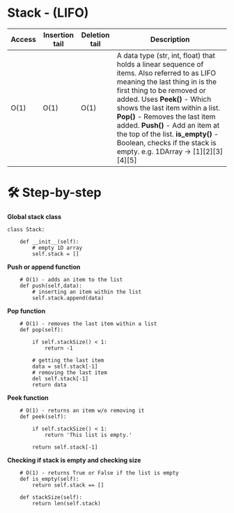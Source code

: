 # Stack - (LIFO)
|Access| Insertion tail|Deletion tail |Description |
|------|-------|------------|------------|
O(1)    |O(1) |O(1)       | A data type (str, int, float) that holds a linear sequence of items. Also referred to as LIFO meaning the last thing in is the first thing to be removed or added. Uses **Peek()** - Which shows the last item within a list. **Pop()** - Removes the last item added. **Push()** - Add an item at the top of the list. **is_empty()** - Boolean, checks if the stack is empty. e.g. 1DArray -> [1][2][3][4][5]

# 🛠️ Step-by-step

**Global stack class**
```
class Stack:
    
    def __init__(self):
        # empty 1D array
        self.stack = []
```
**Push or append function**
```
    # O(1) - adds an item to the list
    def push(self,data):
        # inserting an item within the list
        self.stack.append(data)
```
**Pop function**
```
    # O(1) - removes the last item within a list
    def pop(self):
        
        if self.stackSize() < 1:
            return -1
        
        # getting the last item
        data = self.stack[-1]
        # removing the last item
        del self.stack[-1]
        return data
```
**Peek function**
```
    # O(1) - returns an item w/o removing it
    def peek(self):
        
        if self.stackSize() < 1:
            return 'This list is empty.'
        
        return self.stack[-1]
```
**Checking if stack is empty and checking size**
```
    # O(1) - returns True or False if the list is empty
    def is_empty(self):
        return self.stack == []

    def stackSize(self):
        return len(self.stack)
```
















